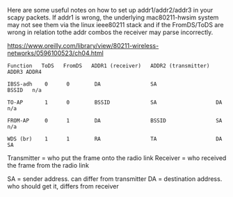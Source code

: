 Here are some useful notes on how to set up addr1/addr2/addr3 in your scapy packets. If addr1 is wrong, the underlying mac80211-hwsim system may not see them via the linux ieee80211 stack and if the FromDS/ToDS are wrong in relation tothe addr combos the receiver may parse incorrectly.


https://www.oreilly.com/library/view/80211-wireless-networks/0596100523/ch04.html
```
Function   ToDS   FromDS   ADDR1 (receiver)   ADDR2 (transmitter)  ADDR3 ADDR4

IBSS-adh    0      0        DA                SA                   BSSID   n/a

TO-AP       1      0        BSSID             SA                   DA      n/a

FROM-AP     0      1        DA                BSSID                SA      n/a

WDS (br)    1      1        RA                TA                   DA      SA

```
Transmitter = who put the frame onto the radio link
Receiver = who received the frame from the radio link

SA = sender address. can differ from transmitter
DA = destination address. who should get it, differs from receiver
